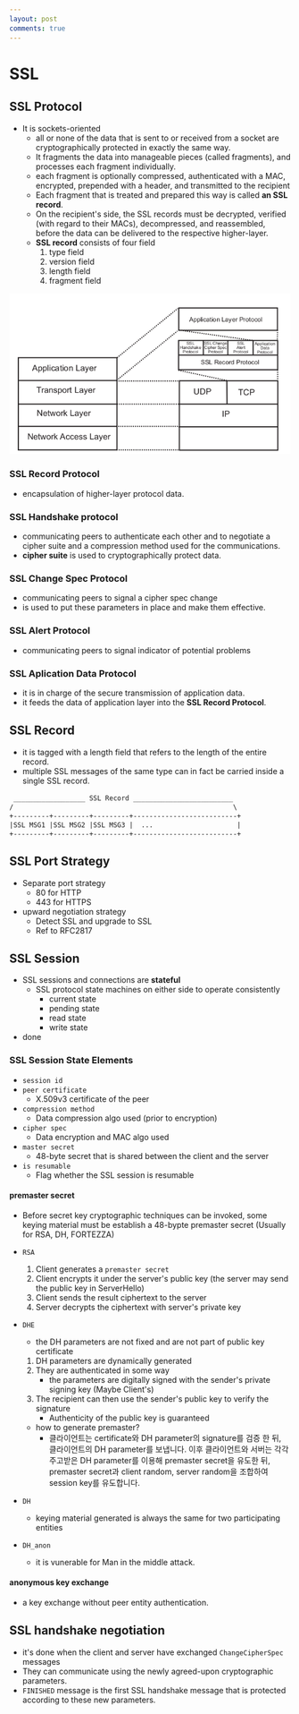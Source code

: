```yaml
---
layout: post
comments: true
---
```


# SSL

## SSL Protocol

* It is sockets-oriented
    * all or none of the data that is sent to or received from a socket are cryptographically
      protected in exactly the same way.
    * It fragments the data into manageable pieces (called fragments), and processes each fragment
      individually.
    * each fragment is optionally compressed, authenticated with a MAC, encrypted, prepended with
      a header, and transmitted to the recipient
    * Each fragment that is treated and prepared this way is called **an SSL record**.
    * On the recipient's side, the SSL records must be decrypted, verified (with regard to their
      MACs), decompressed, and reassembled, before the data can be delivered to the respective
      higher-layer.
    * **SSL record** consists of four field
        1. type field
        2. version field
        3. length field
        4. fragment field

![Alt text](/posts/ssl/pics/ssl_protocol.png)

### SSL Record Protocol

* encapsulation of higher-layer protocol data.


### SSL Handshake protocol

* communicating peers to authenticate each other and to negotiate a cipher suite and a compression
  method used for the communications.
* **cipher suite** is used to cryptographically protect data.


### SSL Change Spec Protocol

* communicating peers to signal a cipher spec change
* is used to put these parameters in place and make them effective.

### SSL Alert Protocol

* communicating peers to signal indicator of potential problems


### SSL Aplication Data Protocol

* it is in charge of the secure transmission of application data.
* it feeds the data of application layer into the **SSL Record Protocol**.

## SSL Record

* it is tagged with a length field that refers to the length of the entire record.
* multiple SSL messages of the same type can in fact be carried inside a single SSL record.

```
 __________________ SSL Record _________________________
/                                                       \
+---------+---------+---------+--------------------------+
|SSL MSG1 |SSL MSG2 |SSL MSG3 |  ...                     |
+---------+---------+---------+--------------------------+
```

## SSL Port Strategy

* Separate port strategy
    * 80 for HTTP
    * 443 for HTTPS
* upward negotiation strategy
    * Detect SSL and upgrade to SSL
    * Ref to RFC2817

## SSL Session

* SSL sessions and connections are **stateful**
    * SSL protocol state machines on either side to operate consistently
        * current state
        * pending state
        * read state
        * write state
* done


### SSL Session State Elements

* `session id`
* `peer certificate`
    * X.509v3 certificate of the peer
* `compression method`
    * Data compression algo used (prior to encryption)
* `cipher spec`
    * Data encryption and MAC algo used
* `master secret`
    * 48-byte secret that is shared between the client and the server
* `is resumable`
    * Flag whether the SSL session is resumable


#### premaster secret

* Before secret key cryptographic techniques can be invoked, some keying material must be
  establish a 48-bypte premaster secret (Usually for RSA, DH, FORTEZZA)

* `RSA`
    1. Client generates a `premaster secret`
    2. Client encrypts it under the server's public key (the server may send the public key in ServerHello)
    3. Client sends the result ciphertext to the server
    4. Server decrypts the ciphertext with server's private key

* `DHE`
    * the DH parameters are not fixed and are not part of public key certificate
    1. DH parameters are dynamically generated
    2. They are authenticated in some way
        * the parameters are digitally signed with the sender's private signing key (Maybe Client's)
    3. The recipient can then use the sender's public key to verify the signature
        * Authenticity of the public key is guaranteed
    * how to generate premaster?
        * 클라이언트는 certificate와 DH parameter의 signature를 검증 한 뒤, 클라이언트의
          DH parameter를 보냅니다. 이후 클라이언트와 서버는 각각 주고받은 DH parameter를
          이용해 premaster secret을 유도한 뒤, premaster secret과 client random, server random을
          조합하여 session key를 유도합니다.
* `DH`
    * keying material generated is always the same for two participating entities
* `DH_anon`
    * it is vunerable for Man in the middle attack.


#### anonymous key exchange

* a key exchange without peer entity authentication.

## SSL handshake negotiation

* it's done when the client and server have exchanged `ChangeCipherSpec` messages
* They can communicate using the newly agreed-upon cryptographic parameters.
* `FINISHED` message is the first SSL handshake message that is protected according to these new
  parameters.
